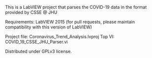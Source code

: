 This is a LabVIEW project that parses the COVID-19 data in the format provided by CSSE @ JHU

Requirements: LabVIEW 2015 (for pull requests, please maintain compatibility with this version of LabVIEW)

Project file: Coronavirus_Trend_Analysis.lvproj
Top VI: COVID_19_CSSE_JHU_Parser.vi

Distributed under GPLv3 license.
